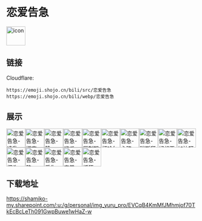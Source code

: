 # 恋爱告急
<img src="https://emoji.shojo.cn/bili/src/恋爱告急/icon.png" width="50" height="50" alt="icon">

## 链接
Cloudflare:
```
https://emoji.shojo.cn/bili/src/恋爱告急
https://emoji.shojo.cn/bili/webp/恋爱告急
```
## 展示
<img src="https://emoji.shojo.cn/bili/src/恋爱告急/恋爱告急-凌乱.png" width="50" height="50" alt="恋爱告急-凌乱"><img src="https://emoji.shojo.cn/bili/src/恋爱告急/恋爱告急-嫌弃.png" width="50" height="50" alt="恋爱告急-嫌弃"><img src="https://emoji.shojo.cn/bili/src/恋爱告急/恋爱告急-赞.png" width="50" height="50" alt="恋爱告急-赞"><img src="https://emoji.shojo.cn/bili/src/恋爱告急/恋爱告急-吃瓜.png" width="50" height="50" alt="恋爱告急-吃瓜"><img src="https://emoji.shojo.cn/bili/src/恋爱告急/恋爱告急-压制怒气.png" width="50" height="50" alt="恋爱告急-压制怒气"><img src="https://emoji.shojo.cn/bili/src/恋爱告急/恋爱告急-打哈欠.png" width="50" height="50" alt="恋爱告急-打哈欠"><img src="https://emoji.shojo.cn/bili/src/恋爱告急/恋爱告急-心碎.png" width="50" height="50" alt="恋爱告急-心碎"><img src="https://emoji.shojo.cn/bili/src/恋爱告急/恋爱告急-瑞斯拜.png" width="50" height="50" alt="恋爱告急-瑞斯拜"><img src="https://emoji.shojo.cn/bili/src/恋爱告急/恋爱告急-好想要.png" width="50" height="50" alt="恋爱告急-好想要"><img src="https://emoji.shojo.cn/bili/src/恋爱告急/恋爱告急-加油呀.png" width="50" height="50" alt="恋爱告急-加油呀"><img src="https://emoji.shojo.cn/bili/src/恋爱告急/恋爱告急-探头.png" width="50" height="50" alt="恋爱告急-探头"><img src="https://emoji.shojo.cn/bili/src/恋爱告急/恋爱告急-略.png" width="50" height="50" alt="恋爱告急-略"><img src="https://emoji.shojo.cn/bili/src/恋爱告急/恋爱告急-爱你.png" width="50" height="50" alt="恋爱告急-爱你"><img src="https://emoji.shojo.cn/bili/src/恋爱告急/恋爱告急-害羞.png" width="50" height="50" alt="恋爱告急-害羞"><img src="https://emoji.shojo.cn/bili/src/恋爱告急/恋爱告急-抓狂.png" width="50" height="50" alt="恋爱告急-抓狂">

## 下载地址

https://shamiko-my.sharepoint.com/:u:/g/personal/img_yuru_pro/EVCqB4KmMfJMhmjof70TkEcBcLeTh091GwpBuwe1wHaZ-w
